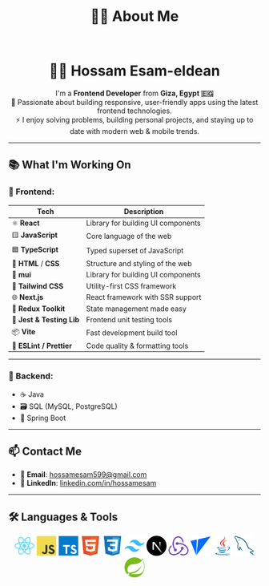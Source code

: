 <h1 align="center">👨‍💻 About Me</h1>
<br/>
<h1 align="center">👋🏻 Hossam Esam-eldean</h1>
<p align="center">
  I'm a <strong>Frontend Developer</strong> from <strong>Giza, Egypt 🇪🇬</strong><br />
  🔭 Passionate about building responsive, user-friendly apps using the latest frontend technologies.<br />
  ⚡ I enjoy solving problems, building personal projects, and staying up to date with modern web & mobile trends.
</p>

---

## 📚 What I'm Working On

### 🚀 Frontend:

| Tech            | Description                                 |
|------------------|---------------------------------------------|
| ⚛️ **React**        | Library for building UI components         |
| 🟨 **JavaScript**     | Core language of the web                    |
| 🟦 **TypeScript**   | Typed superset of JavaScript               |
| 🧩 **HTML** / **CSS** | Structure and styling of the web           |
| 💫 **mui** | Library for building UI components           |
| 🎨 **Tailwind CSS** | Utility-first CSS framework                |
| 🌐 **Next.js**      | React framework with SSR support           |
| 🧠 **Redux Toolkit**| State management made easy                 |
| 🧪 **Jest & Testing Lib** | Frontend unit testing tools          |
| 📦 **Vite**          | Fast development build tool              |
| 🎯 **ESLint / Prettier** | Code quality & formatting tools     |

---

### 🧰 Backend:
- ☕ Java  
- 🗃️ SQL (MySQL, PostgreSQL)  
- 🌱 Spring Boot  

---

## 📫 Contact Me

- 📧 **Email**: hossamesam599@gmail.com  
- 🔗 **LinkedIn**: [linkedin.com/in/hossamesam](https://www.linkedin.com/in/hossamesam/)

---

## 🛠️ Languages & Tools
<p align="center">
  <img src="https://raw.githubusercontent.com/devicons/devicon/master/icons/react/react-original.svg" width="40" alt="React" style="animation: bounce 2s infinite;" />
  <img src="https://raw.githubusercontent.com/devicons/devicon/master/icons/javascript/javascript-original.svg" width="40" alt="JavaScript" />
  <img src="https://raw.githubusercontent.com/devicons/devicon/master/icons/typescript/typescript-original.svg" width="40" alt="TypeScript" />
  <img src="https://raw.githubusercontent.com/devicons/devicon/master/icons/html5/html5-original.svg" width="40" alt="HTML5" />
  <img src="https://raw.githubusercontent.com/devicons/devicon/master/icons/css3/css3-original.svg" width="40" alt="CSS3" />
  <img src="https://raw.githubusercontent.com/devicons/devicon/master/icons/tailwindcss/tailwindcss-plain.svg" width="40" alt="Tailwind CSS" />
  <img src="https://raw.githubusercontent.com/devicons/devicon/master/icons/nextjs/nextjs-original.svg" width="40" alt="Next.js" />
  <img src="https://raw.githubusercontent.com/devicons/devicon/master/icons/redux/redux-original.svg" width="40" alt="Redux" />
  <img src="https://raw.githubusercontent.com/devicons/devicon/master/icons/vite/vite-original.svg" width="40" alt="Vite" />
  <img src="https://raw.githubusercontent.com/devicons/devicon/master/icons/java/java-original.svg" width="40" alt="Java" />
  <img src="https://raw.githubusercontent.com/devicons/devicon/master/icons/mysql/mysql-original.svg" width="40" alt="MySQL" />
  <img src="https://raw.githubusercontent.com/devicons/devicon/master/icons/spring/spring-original.svg" width="40" alt="Spring Boot" />
</p>

